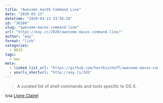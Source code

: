 ```yaml
---
title: "Awesome macOS Command Line"
date: "2020-03-13"
datetime: "2020-03-13 23:56:26"
id: "36288"
slug: "awesome-macos-command-line"
url: "https://eay.cc/2020/awesome-macos-command-line/"
author: "eay"
format: "link"
categories:
  - 0815
tags:
  - mac
meta:
  - linked_list_url: "https://github.com/herrbischoff/awesome-macos-command-line"
  - yourls_shorturl: "http://eay.li/3d1"
---
```


> A curated list of shell commands and tools specific to OS X.

(via [Ligne Claire](https://ligneclaire.de/kommandozeile))
